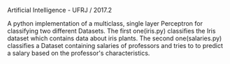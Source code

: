 Artificial Intelligence - UFRJ / 2017.2

A python implementation of a multiclass, single layer Perceptron for classifying two different Datasets. The first one(iris.py) classifies the Iris dataset which contains data about iris plants. The second one(salaries.py) classifies a Dataset containing salaries of professors and tries to to predict a salary based on the professor's characteristics.
